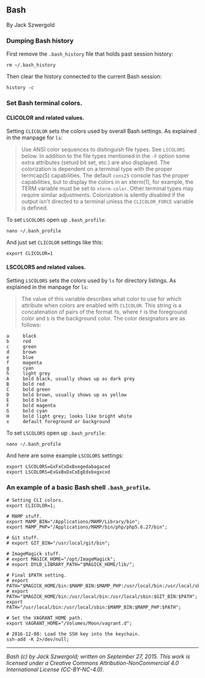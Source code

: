 ## Bash

By Jack Szwergold

### Dumping Bash history

First remove the `.bash_history` file that holds past session history:

    rm ~/.bash_history

Then clear the history connected to the current Bash session:

    history -c

### Set Bash terminal colors.

#### CLICOLOR and related values.

Setting `CLICOLOR` sets the colors used by overall Bash settings. As explained in the manpage for `ls`:

> Use ANSI color sequences to distinguish file types. See `LSCOLORS` below. In addition to the file types mentioned in the `-F` option some extra attributes (setuid bit set, etc.) are also displayed. The colorization is dependent on a terminal type with the proper termcap(5) capabilities. The default `cons25` console has the proper capabilities, but to display the colors in an xterm(1), for example, the TERM variable must be set to `xterm-color`. Other terminal types may require similar adjustments. Colorization is silently disabled if the output isn't directed to a terminal unless the `CLICOLOR_FORCE` variable is defined.

To set `LSCOLORS` open up `.bash_profile`:

    nano ~/.bash_profile

And just set `CLICOLOR` settings like this:

    export CLICOLOR=1

#### LSCOLORS and related values.

Setting `LSCOLORS` sets the colors used by `ls` for directory listings. As explained in the manpage for `ls`:

> The value of this variable describes what color to use for which attribute when colors are enabled with `CLICOLOR`. This string is a concatenation of pairs of the format `fb`, where `f` is the foreground color and `b` is the background color. The color designators are as follows:
	
	a     black
	b     red
	c     green
	d     brown
	e     blue
	f     magenta
	g     cyan
	h     light grey
	A     bold black, usually shows up as dark grey
	B     bold red
	C     bold green
	D     bold brown, usually shows up as yellow
	E     bold blue
	F     bold magenta
	G     bold cyan
	H     bold light grey; looks like bright white
    x     default foreground or background

To set `LSCOLORS` open up `.bash_profile`:

    nano ~/.bash_profile

And here are some example `LSCOLORS` settings:

    export LSCOLORS=GxFxCxDxBxegedabagaced
    export LSCOLORS=ExGxBxDxCxEgEdxbxgxcxd

### An example of a basic Bash shell `.bash_profile`.

	# Setting CLI colors.
	export CLICOLOR=1;

	# MAMP stuff.
	export MAMP_BIN="/Applications/MAMP/Library/bin";
	export MAMP_PHP="/Applications/MAMP/bin/php/php5.6.27/bin";

	# Git stuff.
	# export GIT_BIN="/usr/local/git/bin";

	# ImageMagick stuff.
	# export MAGICK_HOME="/opt/ImageMagick";
	# export DYLD_LIBRARY_PATH="$MAGICK_HOME/lib/";

	# Final $PATH setting.
	# export PATH="$MAGICK_HOME/bin:$MAMP_BIN:$MAMP_PHP:/usr/local/bin:/usr/local/sbin:$GIT_BIN:$PATH";
	# export PATH="$MAGICK_HOME/bin:/usr/local/bin:/usr/local/sbin:$GIT_BIN:$PATH";
	export PATH="/usr/local/bin:/usr/local/sbin:$MAMP_BIN:$MAMP_PHP:$PATH";

	# Set the VAGRANT_HOME path.
	export VAGRANT_HOME="/Volumes/Moon/vagrant.d";

	# 2016-12-08: Load the SSH key into the keychain.
	ssh-add -K 2>/dev/null;

***

*Bash (c) by Jack Szwergold; written on September 27, 2015. This work is licensed under a Creative Commons Attribution-NonCommercial 4.0 International License (CC-BY-NC-4.0).*